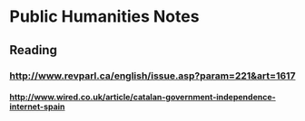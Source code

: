# Public Humanities Notes
## Reading
### http://www.revparl.ca/english/issue.asp?param=221&art=1617

#### http://www.wired.co.uk/article/catalan-government-independence-internet-spain

